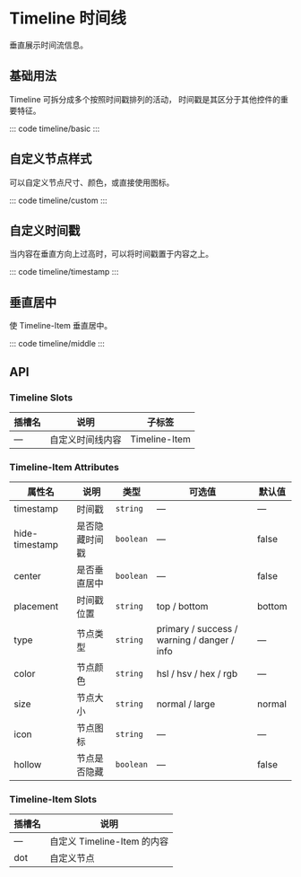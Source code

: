 <script setup>
  import basic from "exam/timeline/basic.vue"
  import custom from "exam/timeline/custom.vue"
  import middle from "exam/timeline/middle.vue"
  import timestamp from "exam/timeline/timestamp.vue"
</script>

# Timeline 时间线

垂直展示时间流信息。

## 基础用法

Timeline 可拆分成多个按照时间戳排列的活动， 时间戳是其区分于其他控件的重要特征。

::: code timeline/basic
<basic></basic>
:::

## ⾃定义节点样式

可以⾃定义节点尺⼨、颜⾊，或直接使⽤图标。

::: code timeline/custom
<custom></custom>
:::

## 自定义时间戳

当内容在垂直⽅向上过⾼时，可以将时间戳置于内容之上。

::: code timeline/timestamp
<timestamp></timestamp>
:::

## 垂直居中

使 Timeline-Item 垂直居中。

::: code timeline/middle
<middle></middle>
:::

## API

### Timeline Slots

| 插槽名 | 说明             | 子标签        |
| ------ | ---------------- | ------------- |
| —      | 自定义时间线内容 | Timeline-Item |

### Timeline-Item Attributes

| 属性名         | 说明           | 类型      | 可选值                                      | 默认值 |
| -------------- | -------------- | --------- | ------------------------------------------- | ------ |
| timestamp      | 时间戳         | `string`  | —                                           | —      |
| hide-timestamp | 是否隐藏时间戳 | `boolean` | —                                           | false  |
| center         | 是否垂直居中   | `boolean` | —                                           | false  |
| placement      | 时间戳位置     | `string`  | top / bottom                                | bottom |
| type           | 节点类型       | `string`  | primary / success / warning / danger / info | —      |
| color          | 节点颜色       | `string`  | hsl / hsv / hex / rgb                       | —      |
| size           | 节点大小       | `string`  | normal / large                              | normal |
| icon           | 节点图标       | `string`  | —                                           | —      |
| hollow         | 节点是否隐藏   | `boolean` | —                                           | false  |

### Timeline-Item Slots

| 插槽名 | 说明                        |
| ------ | --------------------------- |
| —      | 自定义 Timeline-Item 的内容 |
| dot    | 自定义节点                  |
